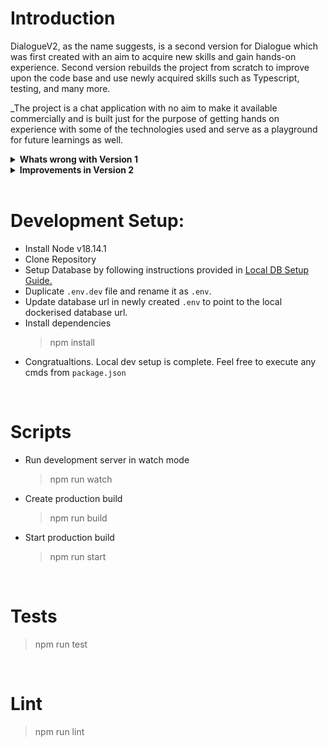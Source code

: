 # Introduction

DialogueV2, as the name suggests, is a second version for Dialogue which was first created with an aim to acquire new skills and gain hands-on experience. Second version rebuilds the project from scratch to improve upon the code base and use newly acquired skills such as Typescript, testing, and many more.

\_The project is a chat application with no aim to make it available commercially and is built just for the purpose of getting hands on experience with some of the technologies used and serve as a playground for future learnings as well.

<details>
<summary><b>Whats wrong with Version 1</b></summary>

- In version 1, almost all code was written in vanilla Javascript with little to no emphasis on code's and project's internal structure.
- The Frontend for version 1 was also built using vanilla javascript and was considerably difficult to read, and maintain.
- The backend as well as frontend for version 1 had no test coverage at all.
- All these and many more negatives from version 1 will be worked upon in version 2.

</details>

<details>
  <summary><b>Improvements in Version 2</b></summary>
In version 2, I'm aiming to

- use Typescript along with some refactoring to increase readability and maintainability,
- utilise CI/CD to deploy and check for security vulnerability,
- use dockerised DynamoDB for local development, (This will help primarily for testing and reduce manual cleanup efforts on actual DynamoDB).
- generate C4 diagraming models for better transparency to the system,
- move frontend to more sophisticated frameworks and tools such as React with Typescript, Redux, and other supplementary React ecosystem tools.
- introduce and increase test coverage on the overall system.

</details></br>

# Development Setup:

- Install Node v18.14.1
- Clone Repository
- Setup Database by following instructions provided in [Local DB Setup Guide.](dev/db/README.md)
- Duplicate `.env.dev` file and rename it as `.env`.
- Update database url in newly created `.env` to point to the local dockerised database url.
- Install dependencies
  > npm install
- Congratualtions. Local dev setup is complete. Feel free to execute any cmds from `package.json`

<br/>

# Scripts

- Run development server in watch mode

  > npm run watch

- Create production build

  > npm run build

- Start production build
  > npm run start

<br/>

# Tests

> npm run test

<br/>

# Lint

> npm run lint
